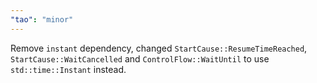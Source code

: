 ```yaml
---
"tao": "minor"
---
```


Remove `instant` dependency, changed `StartCause::ResumeTimeReached`, `StartCause::WaitCancelled` and `ControlFlow::WaitUntil` to use `std::time::Instant` instead.
